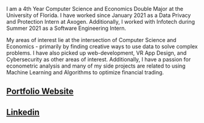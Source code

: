 I am a 4th Year Computer Science and Economics Double Major at the University of Florida. I have worked since January 2021 as a Data Privacy and Protection Intern at Axogen. Additionally, I worked with Infotech during Summer 2021 as a Software Engineering Intern.

My areas of interest lie at the intersection of Computer Science and Economics - primarily by finding creative ways to use data to solve complex problems. I have also picked up web-development, VR App Design, and Cybersecurity as other areas of interest. Additionally, I have a passion for econometric analysis and many of my side projects are related to using Machine Learning and Algorithms to optimize financial trading.

## [Portfolio Website](https://andrewsandell.com)
## [Linkedin](https://linkedin.com/in/absandell)
